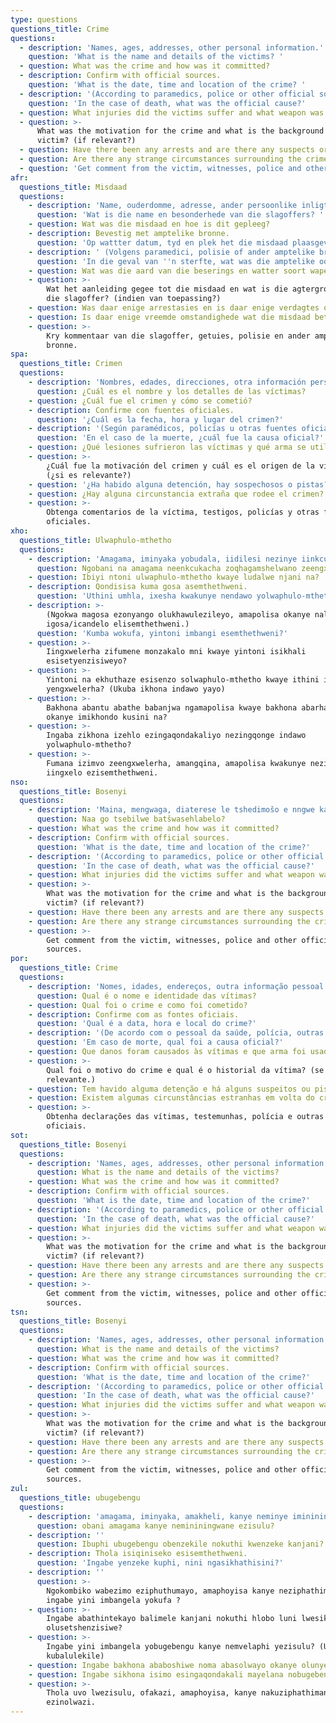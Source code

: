 ```yaml
---
type: questions
questions_title: Crime
questions:
  - description: 'Names, ages, addresses, other personal information.'
    question: 'What is the name and details of the victims? '
  - question: What was the crime and how was it committed?
  - description: Confirm with official sources.
    question: 'What is the date, time and location of the crime? '
  - description: '(According to paramedics, police or other official sources.)'
    question: 'In the case of death, what was the official cause?'
  - question: What injuries did the victims suffer and what weapon was used?
  - question: >-
      What was the motivation for the crime and what is the background of
      victim? (if relevant?)
  - question: Have there been any arrests and are there any suspects or clues?
  - question: Are there any strange circumstances surrounding the crime?
  - question: 'Get comment from the victim, witnesses, police and other official sources.'
afr:
  questions_title: Misdaad
  questions:
    - description: 'Name, ouderdomme, adresse, ander persoonlike inligting.'
      question: 'Wat is die name en besonderhede van die slagoffers? '
    - question: Wat was die misdaad en hoe is dit gepleeg?
    - description: Bevestig met amptelike bronne.
      question: 'Op wattter datum, tyd en plek het die misdaad plaasgevind? '
    - description: ' (Volgens paramedici, polisie of ander amptelike bronne.)'
      question: 'In die geval van ''n sterfte, wat was die amptelike oorsaak?'
    - question: Wat was die aard van die beserings en watter soort wapen is gebruik?
    - question: >-
        Wat het aanleiding gegee tot die misdaad en wat is die agtergrond van
        die slagoffer? (indien van toepassing?)
    - question: Was daar enige arrestasies en is daar enige verdagtes of leidrade?
    - question: Is daar enige vreemde omstandighede wat die misdaad betref?
    - question: >-
        Kry kommentaar van die slagoffer, getuies, polisie en ander amptelike
        bronne.
spa:
  questions_title: Crimen
  questions:
    - description: 'Nombres, edades, direcciones, otra información personal.'
      question: ¿Cuál es el nombre y los detalles de las víctimas?
    - question: ¿Cuál fue el crimen y cómo se cometió?
    - description: Confirme con fuentes oficiales.
      question: '¿Cuál es la fecha, hora y lugar del crimen?'
    - description: '(Según paramédicos, policías u otras fuentes oficiales.)'
      question: 'En el caso de la muerte, ¿cuál fue la causa oficial?'
    - question: ¿Qué lesiones sufrieron las víctimas y qué arma se utilizó?
    - question: >-
        ¿Cuál fue la motivación del crimen y cuál es el origen de la víctima?
        (¿si es relevante?)
    - question: '¿Ha habido alguna detención, hay sospechosos o pistas?'
    - question: ¿Hay alguna circunstancia extraña que rodee el crimen?
    - question: >-
        Obtenga comentarios de la víctima, testigos, policías y otras fuentes
        oficiales.
xho:
  questions_title: Ulwaphulo-mthetho
  questions:
    - description: 'Amagama, iminyaka yobudala, iidilesi nezinye iinkcukacha.'
      question: Ngobani na amagama neenkcukacha zoqhagamshelwano zeengxwelerha?
    - question: Ibiyi ntoni ulwaphulo-mthetho kwaye ludalwe njani na?
    - description: Qondisisa kuma gosa asemthethweni.
      question: 'Uthini umhla, ixesha kwakunye nendawo yolwaphulo-mthetho?'
    - description: >-
        (Ngokwa magosa ezonyango olukhawulezileyo, amapolisa okanye naliphi na
        igosa/icandelo elisemthethweni.)
      question: 'Kumba wokufa, yintoni imbangi esemthethweni?'
    - question: >-
        Iingxwelerha zifumene monzakalo mni kwaye yintoni isikhali
        esisetyenzisiweyo?
    - question: >-
        Yintoni na ekhuthaze esisenzo solwaphulo-mthetho kwaye ithini intsukaphi
        yengxwelerha? (Ukuba ikhona indawo yayo)
    - question: >-
        Bakhona abantu abathe babanjwa ngamapolisa kwaye bakhona abarhanelwa
        okanye imikhondo kusini na?
    - question: >-
        Ingaba zikhona izehlo ezingaqondakaliyo nezingqonge indawo
        yolwaphulo-mthetho?
    - question: >-
        Fumana izimvo zeengxwelerha, amangqina, amapolisa kwakunye nezinye
        iingxelo ezisemthethweni.
nso:
  questions_title: Bosenyi
  questions:
    - description: 'Maina, mengwaga, diaterese le tshedimošo e nngwe ka bona?'
      question: Naa go tsebilwe batšwasehlabelo?
    - question: What was the crime and how was it committed?
    - description: Confirm with official sources.
      question: 'What is the date, time and location of the crime?'
    - description: '(According to paramedics, police or other official sources.)'
      question: 'In the case of death, what was the official cause?'
    - question: What injuries did the victims suffer and what weapon was used?
    - question: >-
        What was the motivation for the crime and what is the background of
        victim? (if relevant?)
    - question: Have there been any arrests and are there any suspects or clues?
    - question: Are there any strange circumstances surrounding the crime?
    - question: >-
        Get comment from the victim, witnesses, police and other official
        sources.
por:
  questions_title: Crime
  questions:
    - description: 'Nomes, idades, endereços, outra informação pessoal.'
      question: Qual é o nome e identidade das vítimas?
    - question: Qual foi o crime e como foi cometido?
    - description: Confirme com as fontes oficiais.
      question: 'Qual é a data, hora e local do crime?'
    - description: '(De acordo com o pessoal da saúde, polícia, outras fontes oficiais.)'
      question: 'Em caso de morte, qual foi a causa oficial?'
    - question: Que danos foram causados às vítimas e que arma foi usada?
    - question: >-
        Qual foi o motivo do crime e qual é o historial da vítima? (se for
        relevante.)
    - question: Tem havido alguma detenção e há alguns suspeitos ou pistas?
    - question: Existem algumas circunstâncias estranhas em volta do crime?
    - question: >-
        Obtenha declarações das vítimas, testemunhas, polícia e outras fontes
        oficiais.
sot:
  questions_title: Bosenyi
  questions:
    - description: 'Names, ages, addresses, other personal information.'
      question: What is the name and details of the victims?
    - question: What was the crime and how was it committed?
    - description: Confirm with official sources.
      question: 'What is the date, time and location of the crime?'
    - description: '(According to paramedics, police or other official sources.)'
      question: 'In the case of death, what was the official cause?'
    - question: What injuries did the victims suffer and what weapon was used?
    - question: >-
        What was the motivation for the crime and what is the background of
        victim? (if relevant?)
    - question: Have there been any arrests and are there any suspects or clues?
    - question: Are there any strange circumstances surrounding the crime?
    - question: >-
        Get comment from the victim, witnesses, police and other official
        sources.
tsn:
  questions_title: Bosenyi
  questions:
    - description: 'Names, ages, addresses, other personal information.'
      question: What is the name and details of the victims?
    - question: What was the crime and how was it committed?
    - description: Confirm with official sources.
      question: 'What is the date, time and location of the crime?'
    - description: '(According to paramedics, police or other official sources.)'
      question: 'In the case of death, what was the official cause?'
    - question: What injuries did the victims suffer and what weapon was used?
    - question: >-
        What was the motivation for the crime and what is the background of
        victim? (if relevant?)
    - question: Have there been any arrests and are there any suspects or clues?
    - question: Are there any strange circumstances surrounding the crime?
    - question: >-
        Get comment from the victim, witnesses, police and other official
        sources.
zul:
  questions_title: ubugebengu
  questions:
    - description: 'amagama, iminyaka, amakheli, kanye neminye imininingwane mayelana nabo'
      question: obani amagama kanye nemininingwane ezisulu?
    - description: ''
      question: Ibuphi ubugebengu obenzekile nokuthi kwenzeke kanjani?
    - description: Thola isiqiniseko esisemthethweni.
      question: 'Ingabe yenzeke kuphi, nini ngasikhathisini?'
    - description: ''
      question: >-
        Ngokombiko wabezimo eziphuthumayo, amaphoyisa kanye neziphathimandla
        ingabe yini imbangela yokufa ?
    - question: >-
        Ingabe abathintekayo balimele kanjani nokuthi hlobo luni lwesikhali
        olusetshenzisiwe?
    - question: >-
        Ingabe yini imbangela yobugebengu kanye nemvelaphi yezisulu? (Uma
        kubalulekile)
    - question: Ingabe bakhona ababoshiwe noma abasolwayo okanye olunye ulwazi?
    - question: Ingabe sikhona isimo esingaqondakali mayelana nobugebengu?
    - question: >-
        Thola uvo lwezisulu, ofakazi, amaphoyisa, kanye nakuziphathimandla
        ezinolwazi.
---
```


